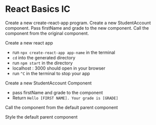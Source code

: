 # React Basics IC

Create a new create-react-app program. Create a new StudentAccount component. Pass firstName and grade to the new component. Call the component from the original component.

Create a new react app
* run `npx create-react-app app-name` in the terminal
* `cd` into the generated directory
* run `npm start` in the directory
* localhost : 3000 should open in your browser
* run `^C` in the terminal to stop your app

Create a new StudentAccount Component
* pass firstName and grade to the component 
* Return `Hello [FIRST NAME]. Your grade is [GRADE]`

Call the component from the default parent component

Style the default parent component
